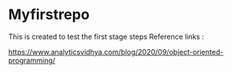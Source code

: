 # Myfirstrepo
This is created to test the first stage steps
Reference links :

https://www.analyticsvidhya.com/blog/2020/09/object-oriented-programming/
